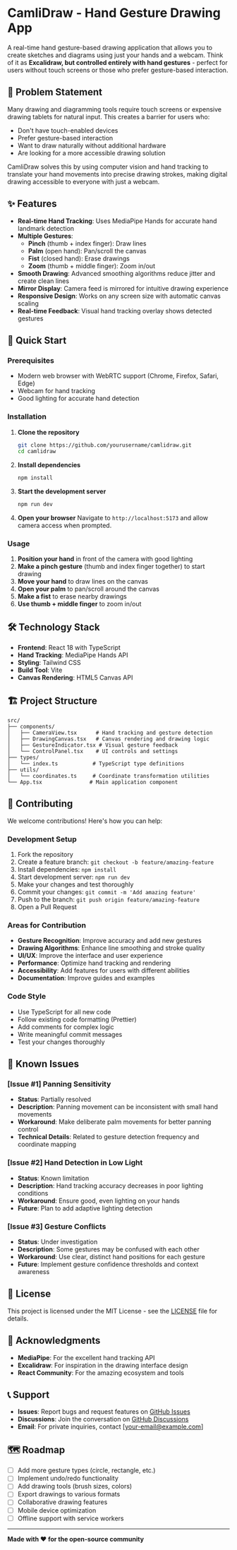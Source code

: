 # CamliDraw - Hand Gesture Drawing App

A real-time hand gesture-based drawing application that allows you to create sketches and diagrams using just your hands and a webcam. Think of it as **Excalidraw, but controlled entirely with hand gestures** - perfect for users without touch screens or those who prefer gesture-based interaction.

## 🎯 Problem Statement

Many drawing and diagramming tools require touch screens or expensive drawing tablets for natural input. This creates a barrier for users who:
- Don't have touch-enabled devices
- Prefer gesture-based interaction
- Want to draw naturally without additional hardware
- Are looking for a more accessible drawing solution

CamliDraw solves this by using computer vision and hand tracking to translate your hand movements into precise drawing strokes, making digital drawing accessible to everyone with just a webcam.

## ✨ Features

- **Real-time Hand Tracking**: Uses MediaPipe Hands for accurate hand landmark detection
- **Multiple Gestures**:
  - **Pinch** (thumb + index finger): Draw lines
  - **Palm** (open hand): Pan/scroll the canvas
  - **Fist** (closed hand): Erase drawings
  - **Zoom** (thumb + middle finger): Zoom in/out
- **Smooth Drawing**: Advanced smoothing algorithms reduce jitter and create clean lines
- **Mirror Display**: Camera feed is mirrored for intuitive drawing experience
- **Responsive Design**: Works on any screen size with automatic canvas scaling
- **Real-time Feedback**: Visual hand tracking overlay shows detected gestures

## 🚀 Quick Start

### Prerequisites

- Modern web browser with WebRTC support (Chrome, Firefox, Safari, Edge)
- Webcam for hand tracking
- Good lighting for accurate hand detection

### Installation

1. **Clone the repository**
   ```bash
   git clone https://github.com/yourusername/camlidraw.git
   cd camlidraw
   ```

2. **Install dependencies**
   ```bash
   npm install
   ```

3. **Start the development server**
   ```bash
   npm run dev
   ```

4. **Open your browser**
   Navigate to `http://localhost:5173` and allow camera access when prompted.

### Usage

1. **Position your hand** in front of the camera with good lighting
2. **Make a pinch gesture** (thumb and index finger together) to start drawing
3. **Move your hand** to draw lines on the canvas
4. **Open your palm** to pan/scroll around the canvas
5. **Make a fist** to erase nearby drawings
6. **Use thumb + middle finger** to zoom in/out

## 🛠️ Technology Stack

- **Frontend**: React 18 with TypeScript
- **Hand Tracking**: MediaPipe Hands API
- **Styling**: Tailwind CSS
- **Build Tool**: Vite
- **Canvas Rendering**: HTML5 Canvas API

## 🏗️ Project Structure

```
src/
├── components/
│   ├── CameraView.tsx      # Hand tracking and gesture detection
│   ├── DrawingCanvas.tsx   # Canvas rendering and drawing logic
│   ├── GestureIndicator.tsx # Visual gesture feedback
│   └── ControlPanel.tsx    # UI controls and settings
├── types/
│   └── index.ts           # TypeScript type definitions
├── utils/
│   └── coordinates.ts     # Coordinate transformation utilities
└── App.tsx               # Main application component
```

## 🤝 Contributing

We welcome contributions! Here's how you can help:

### Development Setup

1. Fork the repository
2. Create a feature branch: `git checkout -b feature/amazing-feature`
3. Install dependencies: `npm install`
4. Start development server: `npm run dev`
5. Make your changes and test thoroughly
6. Commit your changes: `git commit -m 'Add amazing feature'`
7. Push to the branch: `git push origin feature/amazing-feature`
8. Open a Pull Request

### Areas for Contribution

- **Gesture Recognition**: Improve accuracy and add new gestures
- **Drawing Algorithms**: Enhance line smoothing and stroke quality
- **UI/UX**: Improve the interface and user experience
- **Performance**: Optimize hand tracking and rendering
- **Accessibility**: Add features for users with different abilities
- **Documentation**: Improve guides and examples

### Code Style

- Use TypeScript for all new code
- Follow existing code formatting (Prettier)
- Add comments for complex logic
- Write meaningful commit messages
- Test your changes thoroughly

## 🐛 Known Issues

### [Issue #1] Panning Sensitivity
- **Status**: Partially resolved
- **Description**: Panning movement can be inconsistent with small hand movements
- **Workaround**: Make deliberate palm movements for better panning control
- **Technical Details**: Related to gesture detection frequency and coordinate mapping

### [Issue #2] Hand Detection in Low Light
- **Status**: Known limitation
- **Description**: Hand tracking accuracy decreases in poor lighting conditions
- **Workaround**: Ensure good, even lighting on your hands
- **Future**: Plan to add adaptive lighting detection

### [Issue #3] Gesture Conflicts
- **Status**: Under investigation
- **Description**: Some gestures may be confused with each other
- **Workaround**: Use clear, distinct hand positions for each gesture
- **Future**: Implement gesture confidence thresholds and context awareness

## 📝 License

This project is licensed under the MIT License - see the [LICENSE](LICENSE) file for details.

## 🙏 Acknowledgments

- **MediaPipe**: For the excellent hand tracking API
- **Excalidraw**: For inspiration in the drawing interface design
- **React Community**: For the amazing ecosystem and tools

## 📞 Support

- **Issues**: Report bugs and request features on [GitHub Issues](https://github.com/yourusername/camlidraw/issues)
- **Discussions**: Join the conversation on [GitHub Discussions](https://github.com/yourusername/camlidraw/discussions)
- **Email**: For private inquiries, contact [your-email@example.com]

## 🗺️ Roadmap

- [ ] Add more gesture types (circle, rectangle, etc.)
- [ ] Implement undo/redo functionality
- [ ] Add drawing tools (brush sizes, colors)
- [ ] Export drawings to various formats
- [ ] Collaborative drawing features
- [ ] Mobile device optimization
- [ ] Offline support with service workers

---

**Made with ❤️ for the open-source community** 